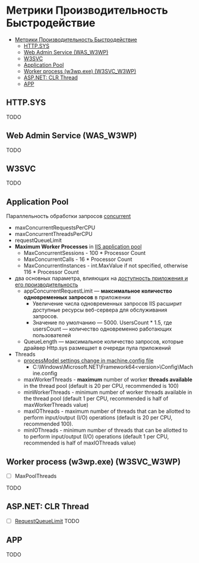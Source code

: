 # Метрики Производительность Быстродействие

- [Метрики Производительность Быстродействие](#метрики-производительность-быстродействие)
  - [HTTP.SYS](#httpsys)
  - [Web Admin Service (WAS\_W3WP)](#web-admin-service-was_w3wp)
  - [W3SVC](#w3svc)
  - [Application Pool](#application-pool)
  - [Worker process (w3wp.exe) (W3SVC\_W3WP)](#worker-process-w3wpexe-w3svc_w3wp)
  - [ASP.NET: CLR Thread](#aspnet-clr-thread)
  - [APP](#app)

## HTTP.SYS

TODO

## Web Admin Service (WAS_W3WP)

TODO

## W3SVC

TODO

## Application Pool

Параллельность обработки запросов [concurrent](https://www.dotnetfunda.com/articles/show/3485/11-tips-to-improve-wcf-restful-services-performance)

- maxConcurrentRequestsPerCPU
- maxConcurrentThreadsPerCPU
- requestQueueLimit
- __Maximum Worker Processes__ in [IIS application pool](https://www.dotnetfunda.com/articles/show/3485/11-tips-to-improve-wcf-restful-services-performance)
  - MaxConcurrentSessions - 100 * Processor Count
  - MaxConcurrentCalls - 16 * Processor Count
  - MaxConcurrentInstances - int.MaxValue if not specified, otherwise 116 * Processor Count
- два основных параметра, влияющих на [доступность приложения и его производительность](https://habr.com/ru/articles/250881/)
  - appConcurrentRequestLimit — __максимальное количество одновременных запросов__ в приложении
    - Увеличение числа одновременных запросов IIS расширит доступные ресурсы веб-сервера для обслуживания запросов.
    - Значение по умолчанию — 5000. UsersCount * 1.5, где usersCount — количество одновременно работающих пользователей
  - QueueLength — максимальное количество запросов, которые драйвер Http.sys размещает в очереди пула приложений
- Threads
  - [processModel settings change in machine.config file](https://www.dotnetfunda.com/articles/show/3485/11-tips-to-improve-wcf-restful-services-performance)
    - C:\Windows\Microsoft.NET\Framework64\<version>\Config\Machine.config
  - maxWorkerThreads - __maximum__ number of worker __threads available__ in the thread pool (default is 20 per CPU, recommended is 100)
  - minWorkerThreads - minimum number of worker threads available in the thread pool (default 1 per CPU, recommended is half of maxWorkerThreads value)
  - maxIOThreads - maximum number of threads that can be allotted to perform input/output (I/O) operations (default is 20 per CPU, recommended 100).
  - minIOThreads - minimum number of threads that can be allotted to to perform input/output (I/O) operations (default 1 per CPU, recommended is half of maxIOThreads value)

## Worker process (w3wp.exe) (W3SVC_W3WP)

- [ ] MaxPoolThreads

TODO

## ASP.NET: CLR Thread

- [ ] [RequestQueueLimit](https://krishnansrinivasan.wordpress.com/2014/08/18/throttling-wcf-services-on-iis7/)
TODO

## APP

TODO
